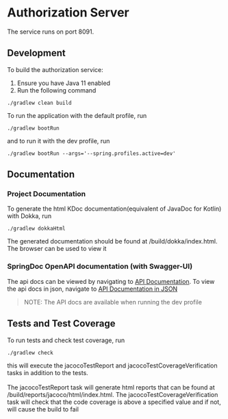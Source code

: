 # Authorization Server
The service runs on port 8091.

## Development
To build the authorization service:
1. Ensure you have Java 11 enabled
2. Run the following command
```shell script
./gradlew clean build
```

To run the application with the default profile, run
```shell script
./gradlew bootRun
```
and to run it with the dev profile, run
```shell script
./gradlew bootRun --args='--spring.profiles.active=dev'
```

## Documentation
### Project Documentation
To generate the html KDoc documentation(equivalent of JavaDoc for Kotlin) with Dokka, run
```shell script
./gradlew dokkaHtml
```
The generated documentation should be found at /build/dokka/index.html. The browser can be used to view it 

### SpringDoc OpenAPI documentation (with Swagger-UI)
The api docs can be viewed by navigating to [API Documentation](http://localhost:8091/swagger-ui.html).
To view the api docs in json, navigate to [API Documentation in JSON](http://localhost:8091/v3/api-docs)

>NOTE: The API docs are available when running the dev profile

## Tests and Test Coverage
To run tests and check test coverage, run 
```shell script
./gradlew check
```
this will execute the jacocoTestReport and jacocoTestCoverageVerification tasks in addition to the tests. <br><br>
The jacocoTestReport task will generate html reports that can be found at /build/reports/jacoco/html/index.html.
The jacocoTestCoverageVerification task will check that the code coverage is above a specified value and if not, will 
cause the build to fail